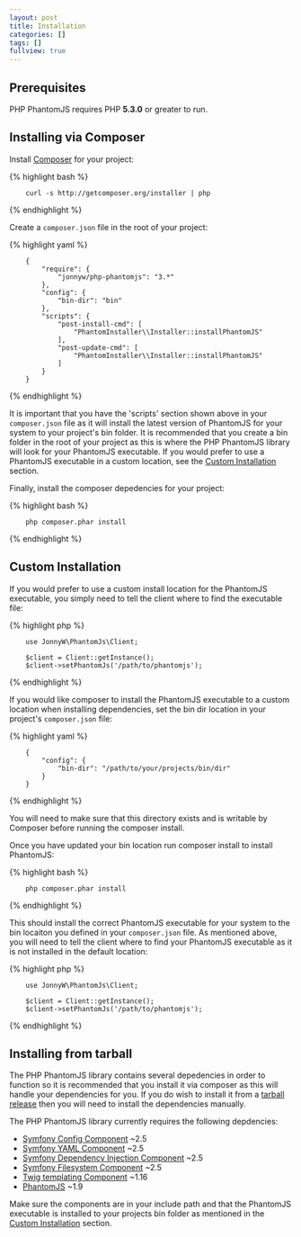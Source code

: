 ```yaml
---
layout: post
title: Installation
categories: []
tags: []
fullview: true
---
```


Prerequisites
-------------

PHP PhantomJS requires PHP **5.3.0** or greater to run.

Installing via Composer
-----------------------

Install [Composer](https://getcomposer.org/) for your project:

{% highlight bash %}

        curl -s http://getcomposer.org/installer | php
{% endhighlight %}

Create a `composer.json` file in the root of your project:

{% highlight yaml %}

        {
            "require": {
                "jonnyw/php-phantomjs": "3.*"
            },
            "config": {
                "bin-dir": "bin"
            },
            "scripts": {
                "post-install-cmd": [
                    "PhantomInstaller\\Installer::installPhantomJS"
                ],
                "post-update-cmd": [
                    "PhantomInstaller\\Installer::installPhantomJS"
                ]
            }
        }
{% endhighlight %}

It is important that you have the 'scripts' section shown above in your `composer.json` file as it will install the latest version of PhantomJS for your system to your project's bin folder. It is recommended that you create a bin folder in the root of your project as this is where the PHP PhantomJS library will look for your PhantomJS executable. If you would prefer to use a PhantomJS executable in a custom location, see the [Custom Installation](#custom-installation) section.

Finally, install the composer depedencies for your project:

{% highlight bash %}

        php composer.phar install
{% endhighlight %}

Custom Installation
-------------------

If you would prefer to use a custom install location for the PhantomJS executable, you simply need to tell the client where to find the executable file:

{% highlight php %}

        use JonnyW\PhantomJs\Client;

        $client = Client::getInstance();
        $client->setPhantomJs('/path/to/phantomjs');
{% endhighlight %}

If you would like composer to install the PhantomJS executable to a custom location when installing dependencies, set the bin dir location in your project's `composer.json` file:

{% highlight yaml %}

        {
            "config": {
                "bin-dir": "/path/to/your/projects/bin/dir"
            }
        }
{% endhighlight %}

You will need to make sure that this directory exists and is writable by Composer before running the composer install.

Once you have updated your bin location run composer install to install PhantomJS:

{% highlight bash %}

        php composer.phar install
{% endhighlight %}

This should install the correct PhantomJS executable for your system to the bin locaiton you defined in your `composer.json` file. As mentioned above, you will need to tell the client where to find your PhantomJS executable as it is not installed in the default location:

{% highlight php %}

        use JonnyW\PhantomJs\Client;

        $client = Client::getInstance();
        $client->setPhantomJs('/path/to/phantomjs');
{% endhighlight %}

Installing from tarball
-----------------------

The PHP PhantomJS library contains several depedencies in order to function so it is recommended that you install it via composer as this will handle your dependencies for you. If you do wish to install it from a [tarball release](https://github.com/jonnnnyw/php-phantomjs/tags) then you will need to install the dependencies manually.

The PHP PhantomJS library currently requires the following depdencies:

-  [Symfony Config Component](https://github.com/symfony/Config) ~2.5
-  [Symfony YAML Component](https://github.com/symfony/Yaml) ~2.5
-  [Symfony Dependency Injection Component](https://github.com/symfony/DependencyInjection) ~2.5
-  [Symfony Filesystem Component](https://github.com/symfony/filesystem) ~2.5
-  [Twig templating Component](https://github.com/fabpot/Twig) ~1.16
-  [PhantomJS](http://phantomjs.org/) ~1.9

Make sure the components are in your include path and that the PhantomJS executable is installed to your projects bin folder as mentioned in the [Custom Installation](#custom-installation) section.